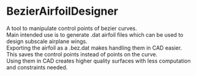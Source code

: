 # BezierAirfoilDesigner

A tool to manipulate control points of bezier curves.  
Main intended use is to generate .dat airfoil files which can be used to design subscale airplane wings.  
Exporting the airfoil as a .bez.dat makes handling them in CAD easier.  
This saves the control points instead of points on the curve.  
Using them in CAD creates higher quality surfaces with less computation and constraints needed.  
